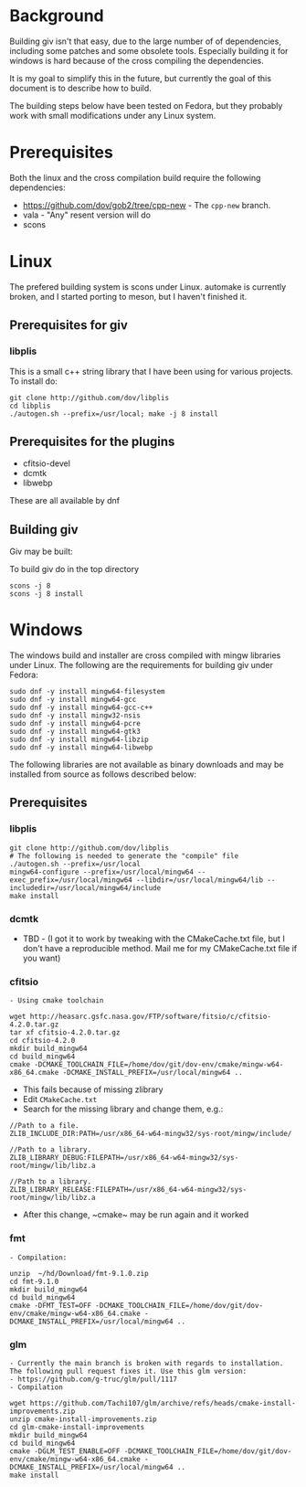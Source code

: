 # Background

Building giv isn't that easy, due to the large number of of dependencies, including some patches and some obsolete tools. Especially building it for windows is hard because of the cross compiling the dependencies.

It is my goal to simplify this in the future, but currently the goal of this document is to describe how to build.

The building steps below have been tested on Fedora, but they probably work with small modifications under any Linux system.

# Prerequisites

Both the linux and the cross compilation build require the following dependencies:

- https://github.com/dov/gob2/tree/cpp-new - The `cpp-new` branch. 
- vala - "Any" resent version will do
- scons 

# Linux

The prefered building system is scons under Linux. automake is currently broken, and I started porting to meson, but I haven't finished it. 

## Prerequisites for giv

### libplis

This is a small c++ string library that I have been using for various projects. To install do:

```
git clone http://github.com/dov/libplis
cd libplis
./autogen.sh --prefix=/usr/local; make -j 8 install
```

## Prerequisites for the plugins

- cfitsio-devel
- dcmtk
- libwebp

These are all available by dnf

## Building giv

Giv may be built:

To build giv do in the top directory

```
scons -j 8 
scons -j 8 install
```

# Windows

The windows build and installer are cross compiled with mingw libraries under Linux. The following are the requirements for building giv under Fedora:

```
sudo dnf -y install mingw64-filesystem
sudo dnf -y install mingw64-gcc
sudo dnf -y install mingw64-gcc-c++
sudo dnf -y install mingw32-nsis
sudo dnf -y install mingw64-pcre
sudo dnf -y install mingw64-gtk3
sudo dnf -y install mingw64-libzip
sudo dnf -y install mingw64-libwebp
```

The following libraries are not available as binary downloads and may be installed from source as follows described below:

## Prerequisites

### libplis

```
git clone http://github.com/dov/libplis
# The following is needed to generate the "compile" file
./autogen.sh --prefix=/usr/local 
mingw64-configure --prefix=/usr/local/mingw64 --exec_prefix=/usr/local/mingw64 --libdir=/usr/local/mingw64/lib --includedir=/usr/local/mingw64/include
make install
```

### dcmtk

- TBD - (I got it to work by tweaking with the CMakeCache.txt file, but I don't have a reproducible method. Mail me for my CMakeCache.txt file if you want)


###  cfitsio
    - Using cmake toolchain
```
wget http://heasarc.gsfc.nasa.gov/FTP/software/fitsio/c/cfitsio-4.2.0.tar.gz
tar xf cfitsio-4.2.0.tar.gz
cd cfitsio-4.2.0
mkdir build_mingw64
cd build_mingw64
cmake -DCMAKE_TOOLCHAIN_FILE=/home/dov/git/dov-env/cmake/mingw-w64-x86_64.cmake -DCMAKE_INSTALL_PREFIX=/usr/local/mingw64 ..
```
   - This fails because of missing zlibrary
   - Edit `CMakeCache.txt`
   - Search for the missing library and change them, e.g.:
```
//Path to a file.
ZLIB_INCLUDE_DIR:PATH=/usr/x86_64-w64-mingw32/sys-root/mingw/include/

//Path to a library.
ZLIB_LIBRARY_DEBUG:FILEPATH=/usr/x86_64-w64-mingw32/sys-root/mingw/lib/libz.a

//Path to a library.
ZLIB_LIBRARY_RELEASE:FILEPATH=/usr/x86_64-w64-mingw32/sys-root/mingw/lib/libz.a
```
  - After this change, ~cmake~ may be run again and it worked

### fmt
    - Compilation:
```
unzip  ~/hd/Download/fmt-9.1.0.zip
cd fmt-9.1.0
mkdir build_mingw64
cd build_mingw64
cmake -DFMT_TEST=OFF -DCMAKE_TOOLCHAIN_FILE=/home/dov/git/dov-env/cmake/mingw-w64-x86_64.cmake -DCMAKE_INSTALL_PREFIX=/usr/local/mingw64 ..
```

### glm
    - Currently the main branch is broken with regards to installation. The following pull request fixes it. Use this glm version:
    - https://github.com/g-truc/glm/pull/1117
    - Compilation

```
wget https://github.com/Tachi107/glm/archive/refs/heads/cmake-install-improvements.zip
unzip cmake-install-improvements.zip
cd glm-cmake-install-improvements
mkdir build_mingw64
cd build_mingw64
cmake -DGLM_TEST_ENABLE=OFF -DCMAKE_TOOLCHAIN_FILE=/home/dov/git/dov-env/cmake/mingw-w64-x86_64.cmake -DCMAKE_INSTALL_PREFIX=/usr/local/mingw64 ..
make install
```
